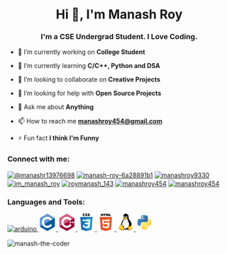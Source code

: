 <h1 align="center">Hi 👋, I'm Manash Roy</h1>
<h3 align="center">I'm a CSE Undergrad Student. I Love Coding.</h3>

- 🔭 I’m currently working on **College Student**

- 🌱 I’m currently learning **C/C++, Python and DSA**

- 👯 I’m looking to collaborate on **Creative Projects**

- 🤝 I’m looking for help with **Open Source Projects**

- 💬 Ask me about **Anything**

- 📫 How to reach me **manashroy454@gmail.com**

- ⚡ Fun fact **I think I'm Funny**

<h3 align="left">Connect with me:</h3>
<p align="left">
<a href="https://twitter.com/@manashr13976698" target="blank"><img align="center" src="https://raw.githubusercontent.com/rahuldkjain/github-profile-readme-generator/master/src/images/icons/Social/twitter.svg" alt="@manashr13976698" height="30" width="40" /></a>
<a href="https://linkedin.com/in/manash-roy-6a28891b1" target="blank"><img align="center" src="https://raw.githubusercontent.com/rahuldkjain/github-profile-readme-generator/master/src/images/icons/Social/linked-in-alt.svg" alt="manash-roy-6a28891b1" height="30" width="40" /></a>
<a href="https://fb.com/manashroy9330" target="blank"><img align="center" src="https://raw.githubusercontent.com/rahuldkjain/github-profile-readme-generator/master/src/images/icons/Social/facebook.svg" alt="manashroy9330" height="30" width="40" /></a>
<a href="https://instagram.com/im_manash_roy" target="blank"><img align="center" src="https://raw.githubusercontent.com/rahuldkjain/github-profile-readme-generator/master/src/images/icons/Social/instagram.svg" alt="im_manash_roy" height="30" width="40" /></a>
<a href="https://www.codechef.com/users/roymanash_143" target="blank"><img align="center" src="https://cdn.jsdelivr.net/npm/simple-icons@3.1.0/icons/codechef.svg" alt="roymanash_143" height="30" width="40" /></a>
<a href="https://www.hackerrank.com/manashroy454" target="blank"><img align="center" src="https://raw.githubusercontent.com/rahuldkjain/github-profile-readme-generator/master/src/images/icons/Social/hackerrank.svg" alt="manashroy454" height="30" width="40" /></a>
<a href="https://auth.geeksforgeeks.org/user/manashroy454" target="blank"><img align="center" src="https://raw.githubusercontent.com/rahuldkjain/github-profile-readme-generator/master/src/images/icons/Social/geeks-for-geeks.svg" alt="manashroy454" height="30" width="40" /></a>
</p>

<h3 align="left">Languages and Tools:</h3>
<p align="left"> <a href="https://www.arduino.cc/" target="_blank" rel="noreferrer"> <img src="https://cdn.worldvectorlogo.com/logos/arduino-1.svg" alt="arduino" width="40" height="40"/> </a> <a href="https://www.cprogramming.com/" target="_blank" rel="noreferrer"> <img src="https://raw.githubusercontent.com/devicons/devicon/master/icons/c/c-original.svg" alt="c" width="40" height="40"/> </a> <a href="https://www.w3schools.com/cpp/" target="_blank" rel="noreferrer"> <img src="https://raw.githubusercontent.com/devicons/devicon/master/icons/cplusplus/cplusplus-original.svg" alt="cplusplus" width="40" height="40"/> </a> <a href="https://www.w3schools.com/css/" target="_blank" rel="noreferrer"> <img src="https://raw.githubusercontent.com/devicons/devicon/master/icons/css3/css3-original-wordmark.svg" alt="css3" width="40" height="40"/> </a> <a href="https://www.w3.org/html/" target="_blank" rel="noreferrer"> <img src="https://raw.githubusercontent.com/devicons/devicon/master/icons/html5/html5-original-wordmark.svg" alt="html5" width="40" height="40"/> </a> <a href="https://www.linux.org/" target="_blank" rel="noreferrer"> <img src="https://raw.githubusercontent.com/devicons/devicon/master/icons/linux/linux-original.svg" alt="linux" width="40" height="40"/> </a> <a href="https://www.python.org" target="_blank" rel="noreferrer"> <img src="https://raw.githubusercontent.com/devicons/devicon/master/icons/python/python-original.svg" alt="python" width="40" height="40"/> </a> </p>

<p><img align="center" src="https://github-readme-stats.vercel.app/api/top-langs?username=manash-the-coder&show_icons=true&locale=en&layout=compact" alt="manash-the-coder" /></p>
